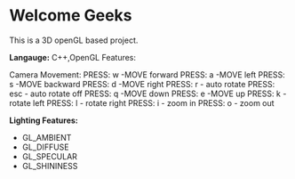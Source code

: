 # Welcome Geeks
<p>This is a 3D openGL based project.

<b>Langauge:</b> C++,OpenGL 
</b>Features:</b>
<p>
Camera Movement:
PRESS: w -MOVE forward
PRESS: a -MOVE left
PRESS: s -MOVE backward
PRESS: d -MOVE right
PRESS: r - auto rotate
PRESS: esc - auto rotate off
PRESS: q -MOVE down
PRESS: e -MOVE up
PRESS: k - rotate left
PRESS: l - rotate right
PRESS: i - zoom in
PRESS: o - zoom out
</p>
<p>
<b>Lighting Features:</b>
<ul>
    <li>GL_AMBIENT</li>
    <li>GL_DIFFUSE</li>
    <li>GL_SPECULAR</li>
    <li>GL_SHININESS</li>
</ul>
</p>